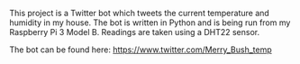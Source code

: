 This project is a Twitter bot which tweets the current temperature and humidity in my house. The bot is written in Python and is being run from my Raspberry Pi 3 Model B. Readings are taken using a DHT22 sensor.

The bot can be found here: https://www.twitter.com/Merry_Bush_temp
